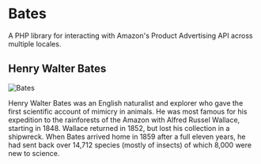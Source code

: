 Bates
=====

A PHP library for interacting with Amazon's Product Advertising API across multiple locales.

Henry Walter Bates
------------------
![Bates](http://upload.wikimedia.org/wikipedia/en/thumb/6/6a/HenryWalterBates.JPG/220px-HenryWalterBates.JPG)

Henry Walter Bates was an English naturalist and explorer who gave the first scientific account of mimicry in animals. 
He was most famous for his expedition to the rainforests of the Amazon with Alfred Russel Wallace, starting in 1848. 
Wallace returned in 1852, but lost his collection in a shipwreck. 
When Bates arrived home in 1859 after a full eleven years, he had sent back over 14,712 species (mostly of insects) 
of which 8,000 were new to science.
